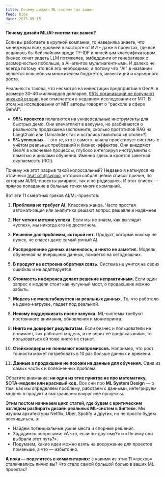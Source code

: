 ```yaml
---
title: Почему дизайн ML-систем так важен
feed: hide
date: 2025-09-15
---
```

**Почему дизайн ML/AI-систем так важен?**

Если вы работаете в крупной компании, то наверняка знаете, что менеджеры всех уровней в восторге от ИИ – даже в проектах, где всё решилось бы бейзлайном вроде TF-IDF и линейным классификатором, бизнес хочет видеть LLM потяжелее, эмбеддинги от генеративок с размерностью побольше, а AI-агентов мультиагентными. И далеко не всегда потому что всё это необходимо, а потому что "AI" в названии является волшебным множителем бюджетов, инвестиций и карьерного роста.

Реальность такова, что несмотря на инвестиции предприятий в GenAI в размере 30–40 миллиардов долларов, [95% организаций не получают никакой отдачи](https://www.forbes.com/sites/jasonsnyder/2025/08/26/mit-finds-95-of-genai-pilots-fail-because-companies-avoid-friction/), как отмечается в недавнем исследовании от MIT. В этом же исследовании от MIT авторы говорят о "расколе в сфере GenAI":

- **95% проектов** полагаются на универсальные инструменты для быстрых демо. Они впечатляют в вакууме, но разбиваются о реальность продакшена (вспомните, сколько прототипов RAG на LangChain или LlamaIndex так и остались пылиться «в столе»?)
- **5% успешных** — это те, кто с самого начала проектирует системы с учётом реальных требований и бизнес-эффектов. Они внедряют GenAI в ключевые процессы, глубоко интегрируя инструменты с памятью и циклами обучения. Именно здесь и кроется заветная окупаемость (ROI).

Почему же этот разрыв такой колоссальный? Недавно я наткнулся на отличный [твит от @svpino](https://x.com/svpino/status/1931973038150713721), который собрал целый список причин, по которым AI/ML-проекты умирают, так и не родившись. И этот список — прямое попадание в больные точки многих компаний.

Вот эти 11 смертных грехов AI/ML-проектов:

1. **Проблема не требует AI.** Классика жанра. Часто простая автоматизация или аналитика решают вопрос дешевле и надёжнее.
    
2. **Нет четких метрик успеха.** Если мы не знаем, как выглядит «успех», мы никогда его не достигнем.
    
3. **Решение для проблемы, которой нет.** Продукт, который никому не нужен, не спасет даже самый умный AI.
    
4. **Распределение данных изменилось, и никто не заметил.** Модель, обученная на вчерашних данных, ломается на сегодняшних.
    
5. **В продукт не встроена обратная связь.** Система не учится на своих ошибках и не адаптируется.
    
6. **Стоимость инференса делает решение непрактичным.** Если один запрос к модели стоит как чугунный мост, о продакшене можно забыть.
    
7. **Модель не масштабируется на реальных данных.** То, что работало на демо-нагрузке, падает под реальной.
    
8. **Некому поддерживать после запуска.** ML-системы требуют постоянного внимания, обновления и мониторинга.
    
9. **Никто не доверяет результатам.** Если бизнес и пользователи не понимает, как работает модель, и не верит её предсказаниям, то пользоваться ей тоже никто не станет.
    
10. **Стейкхолдеры не понимают компромиссов.** Например, что рост точности может потребовать в 10 раз больше данных и времени.
    
11. **Данные в продакшене не похожи на данные для обучения.** Одна из самых частых и болезненных проблем.

Обратите внимание: **ни один из этих пунктов не про математику, SOTA-модели или красивый код.** Все они про **ML System Design** — о том, как мы определяем проблему, работаем с данными, интегрируем модель в продукт и выстраиваем вокруг неё процессы.

**Этим постом начинаем цикл статей, где будем с критическим взглядом разбирать дизайн реальных ML-систем в бигтехе.** Мы изучим архитектуры Netflix, Uber, Spotify и других, но не просто будем восхищаться, а:

- Найдём потенциальные узкие места и спорные решения.
- Зададимся вопросами: «А что, если по-другому?» и «Почему они выбрали этот путь?».
- Подумаем, какие идеи можно взять на вооружение для проектов поменьше, а что — избыточно.

**А пока — поделитесь в комментариях:** с какими из этих 11 «грехов» сталкивались лично вы? Что стало самой большой болью в ваших ML-проектах?